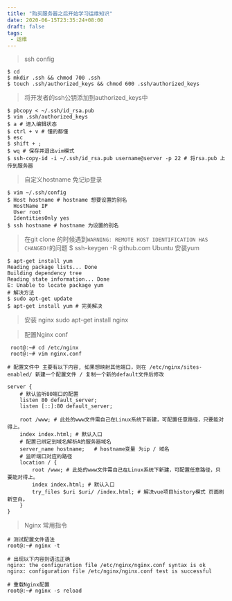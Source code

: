 ```yaml
---
title: "购买服务器之后开始学习运维知识"
date: 2020-06-15T23:35:24+08:00
draft: false
tags:
 - 运维
---
```


> ssh config
    
    $ cd
    $ mkdir .ssh && chmod 700 .ssh
    $ touch .ssh/authorized_keys && chmod 600 .ssh/authorized_keys
<!--more-->

>  将开发者的ssh公钥添加到authorized_keys中

    $ pbcopy < ~/.ssh/id_rsa.pub
    $ vim .ssh/authorized_keys
    $ a # 进入编辑状态
    $ ctrl + v # 懂的都懂
    $ esc
    $ shift + ;
    $ wq # 保存并退出vim模式
    $ ssh-copy-id -i ~/.ssh/id_rsa.pub username@server -p 22 # 将rsa.pub 上传到服务器
    
> 自定义hostname 免记ip登录

    $ vim ~/.ssh/config
    $ Host hostname # hostname 想要设置的别名
      HostName IP
      User root
      IdentitiesOnly yes
    $ ssh hostname # hostname 为设置的别名
>  在git clone 的时候遇到`WARNING: REMOTE HOST IDENTIFICATION HAS CHANGED!`的问题
    $ ssh-keygen -R github.com
> Ubuntu 安装yum

    $ apt-get install yum
    Reading package lists... Done
    Building dependency tree       
    Reading state information... Done
    E: Unable to locate package yum
    # 解决方法
    $ sudo apt-get update
    $ apt-get install yum # 完美解决

> 安装 nginx
    sudo apt-get install nginx

> 配置Nginx conf

     root@:~# cd /etc/nginx
     root@:~# vim nginx.conf

    # 配置文件中 主要有以下内容, 如果想映射其他端口，则在 /etc/nginx/sites-enabled/ 新建一个配置文件 / 复制一个新的default文件后修改
    
    server {
        # 默认监听80端口的配置
        listen 80 default_server;
        listen [::]:80 default_server;

        root /www; # 此处的www文件需自己在Linux系统下新建，可配置任意路径，只要能对得上。
        index index.html; # 默认入口
        # 配置已绑定到域名解析A的服务器域名
        server_name hostname;   # hostname变量 为ip / 域名
        # 监听端口对应的路径
        location / {
            root /www; # 此处的www文件需自己在Linux系统下新建，可配置任意路径，只要能对得上。
            index index.html; # 默认入口
            try_files $uri $uri/ /index.html; # 解决vue项目history模式 页面刷新空白。
        }
    }


> Nginx 常用指令

    # 测试配置文件语法
    root@:~# nginx -t
    
    # 出现以下内容则语法正确
    nginx: the configuration file /etc/nginx/nginx.conf syntax is ok
    nginx: configuration file /etc/nginx/nginx.conf test is successful

    # 重载Nginx配置
    root@:~# nginx -s reload




    